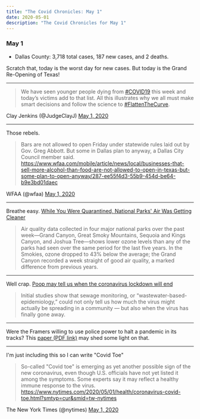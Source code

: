 ```yaml
---
title: "The Covid Chronicles: May 1"
date: 2020-05-01
description: "The Covid Chronicles for May 1"
---
```


### May 1

- Dallas County: 3,718 total cases, 187 new cases, and 2 deaths.

Scratch that, today is the worst day for new cases. But today is the Grand Re-Opening of Texas!

---

> We have seen younger people dying from [#COVID19](https://twitter.com/hashtag/COVID19?src=hash&ref_src=twsrc%5Etfw) this week and today’s victims add to that list. All this illustrates why we all must make smart decisions and follow the science to [#FlattenTheCurve](https://twitter.com/hashtag/FlattenTheCurve?src=hash&ref_src=twsrc%5Etfw).

 Clay Jenkins (@JudgeClayJ) [May 1, 2020](https://twitter.com/JudgeClayJ/status/1256288475529334784)

---

Those rebels.

> Bars are not allowed to open Friday under statewide rules laid out by Gov. Greg Abbott. But some in Dallas plan to anyway, a Dallas City Council member said.  https://www.wfaa.com/mobile/article/news/local/businesses-that-sell-more-alcohol-than-food-are-not-allowed-to-open-in-texas-but-some-plan-to-open-anyway/287-ee55f4d3-55b9-454d-be64-b9e3bd01daec

 WFAA (@wfaa) [May 1, 2020](https://twitter.com/wfaa/status/1256252042428940291)

---

Breathe easy. [While You Were Quarantined, National Parks' Air Was Getting Cleaner](https://www.backpacker.com/news-and-events/coronavirus-social-distancing-improving-national-park-air-quality)

> Air quality data collected in four major national parks over the past week—Grand Canyon, Great Smoky Mountains, Sequoia and Kings Canyon, and Joshua Tree—shows lower ozone levels than any of the parks had seen over the same period for the last five years. In the Smokies, ozone dropped to 43% below the average; the Grand Canyon recorded a week straight of good air quality, a marked difference from previous years.

---

Well crap. [Poop may tell us when the coronavirus lockdown will end](https://www.latimes.com/california/story/2020-04-29/coronavirus-sewage-testing?fbclid=IwAR3AbYXoDgkj3EDDo5mstBs-ckZyirtIHu3w7DTQhxhcwL3MbXRiPJ2JO5Q)

> Initial studies show that sewage monitoring, or “wastewater-based-epidemiology,” could not only tell us how much the virus might actually be spreading in a community — but also when the virus has finally gone away.

---

Were the Framers willing to use police power to halt a pandemic in its tracks? This [paper (PDF link)](https://www.americanantiquarian.org/proceedings/44807204.pdf) may shed some light on that.

---

I'm just including this so I can write "Covid Toe"

> So-called "Covid toe" is emerging as yet another possible sign of the new coronavirus, even though U.S. officials have not yet listed it among the symptoms. Some experts say it may reflect a healthy immune response to the virus.  https://www.nytimes.com/2020/05/01/health/coronavirus-covid-toe.html?smtyp=cur&smid=tw-nytimes

 The New York Times (@nytimes) [May 1, 2020](https://twitter.com/nytimes/status/1256279600851795973)
